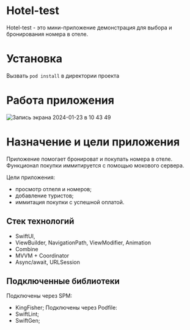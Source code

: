 # Hotel-test
Hotel-test - это мини-приложение демонстрация для выбора и бронирования номера в отеле.

# Установка
Вызвать `pod install` в директории проекта

# Работа приложения
![Запись экрана 2024-01-23 в 10 43 49](https://github.com/KudryashovAlexander/Hotel_test/assets/42520208/85003c6a-a674-43f1-8434-35a7ddddd5db)

# Назначение и цели приложения

Приложение помогает бронироват и покупать номера в отеле. Функционал покупки иммитируется с помощью мокового сервера.

Цели приложения:

- просмотр отлеля и номеров;
- добавление туристов;
- иммитация покупки с успешной оплатой.

## **Стек технологий**
- SwiftUI,
- ViewBuilder, NavigationPath, ViewModifier, Animation
- Combine
- MVVM + Coordinator
- Async/await, URLSession

## **Подключенные библиотеки**
Подключены через SPM:
- KingFisher;
Подключены через Podfile:
- SwiftLint;
- SwiftGen;
